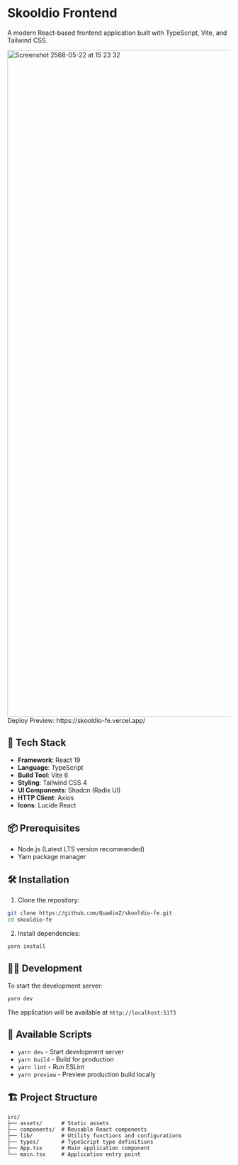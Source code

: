 # Skooldio Frontend

A modern React-based frontend application built with TypeScript, Vite, and Tailwind CSS.

<img width="1503" alt="Screenshot 2568-05-22 at 15 23 32" src="https://github.com/user-attachments/assets/0a6f13b6-41b6-4aed-94a5-346d768ea4d5" />
Deploy Preview: https://skooldio-fe.vercel.app/

## 🚀 Tech Stack

- **Framework**: React 19
- **Language**: TypeScript
- **Build Tool**: Vite 6
- **Styling**: Tailwind CSS 4
- **UI Components**: Shadcn (Radix UI)
- **HTTP Client**: Axios
- **Icons**: Lucide React

## 📦 Prerequisites

- Node.js (Latest LTS version recommended)
- Yarn package manager

## 🛠️ Installation

1. Clone the repository:

```bash
git clone https://github.com/QuadieZ/skooldio-fe.git
cd skooldio-fe
```

2. Install dependencies:

```bash
yarn install
```

## 🏃‍♂️ Development

To start the development server:

```bash
yarn dev
```

The application will be available at `http://localhost:5173`

## 📝 Available Scripts

- `yarn dev` - Start development server
- `yarn build` - Build for production
- `yarn lint` - Run ESLint
- `yarn preview` - Preview production build locally

## 🏗️ Project Structure

```
src/
├── assets/      # Static assets
├── components/  # Reusable React components
├── lib/         # Utility functions and configurations
├── types/       # TypeScript type definitions
├── App.tsx      # Main application component
└── main.tsx     # Application entry point
```
